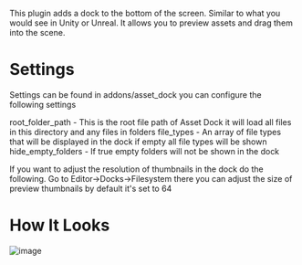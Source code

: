 This plugin adds a dock to the bottom of the screen. Similar to what you would see in Unity or Unreal. It allows you to preview assets and drag them into the scene.

# Settings
Settings can be found in addons/asset_dock you can configure the following settings

root_folder_path - This is the root file path of Asset Dock it will load all files in this directory and any files in folders
file_types - An array of file types that will be displayed in the dock if empty all file types will be shown
hide_empty_folders - If true empty folders will not be shown in the dock

If you want to adjust the resolution of thumbnails in the dock do the following.
Go to Editor->Docks->Filesystem there you can adjust the size of preview thumbnails by default it's set to 64

# How It Looks
![image](https://github.com/Reetro/Asset-Dock/assets/29167997/f8a22149-5417-4616-82b2-445a245c40fe)

